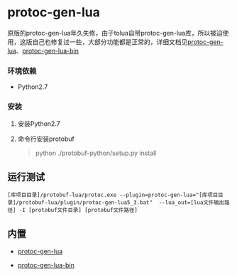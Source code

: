 # protoc-gen-lua
原版的protoc-gen-lua年久失修，由于tolua自带protoc-gen-lua库，所以被迫使用，这版自己也修复过一些，大部分功能都是正常的，详细文档见[protoc-gen-lua](https://github.com/sean-lin/protoc-gen-lua/blob/master/README.md)、[protoc-gen-lua-bin](https://github.com/u0u0/protoc-gen-lua-bin/blob/master/readme.md)

### 环境依赖

- Python2.7

### 安装

1. 安装Python2.7

2. 命令行安装protobuf

    > python ./protobuf-python/setup.py install

## 运行测试

    [库项目目录]/protobuf-lua/protoc.exe --plugin=protoc-gen-lua="[库项目目录]/protobuf-lua/plugin/protoc-gen-lua5_3.bat"  --lua_out=[lua文件输出路径] -I [protobuf文件目录] [protobuf文件路径]

## 内置

* [protoc-gen-lua](https://github.com/sean-lin/protoc-gen-lua)

* [protoc-gen-lua-bin](https://github.com/u0u0/protoc-gen-lua-bin)
